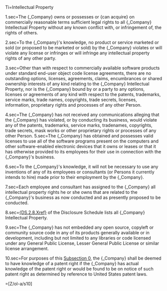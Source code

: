 Ti=Intellectual Property

1.sec=The {_Company} owns or possesses or {can acquire} on commercially reasonable terms sufficient legal rights to all {_Company} Intellectual Property without any known conflict with, or infringement of, the rights of others.

2.sec=To the {_Company}'s knowledge, no product or service marketed or sold (or proposed to be marketed or sold) by the {_Company} violates or will violate any license or infringes or will infringe any intellectual property rights of any other party.

3.sec=Other than with respect to commercially available software products under standard end-user object code license agreements, there are no outstanding options, licenses, agreements, claims, encumbrances or shared ownership interests of any kind relating to the {_Company} Intellectual Property, nor is the {_Company} bound by or a party to any options, licenses or agreements of any kind with respect to the patents, trademarks, service marks, trade names, copyrights, trade secrets, licenses, information, proprietary rights and processes of any other Person.

4.sec=The {_Company} has not received any communications alleging that the {_Company} has violated, or by conducting its business, would violate any of the patents, trademarks, service marks, tradenames, copyrights, trade secrets, mask works or other proprietary rights or processes of any other Person.
5.sec=The {_Company} has obtained and possesses valid licenses to use all of the software programs present on the computers and other software-enabled electronic devices that it owns or leases or that it has otherwise provided to its employees for their use in connection with the {_Company}'s business.

6.sec=To the {_Company}'s knowledge, it will not be necessary to use any inventions of any of its employees or consultants (or Persons it currently intends to hire) made prior to their employment by the {_Company}.

7.sec=Each employee and consultant has assigned to the {_Company} all intellectual property rights he or she owns that are related to the {_Company}'s business as now conducted and as presently proposed to be conducted.

8.sec=<u>{DS.2.8.Xref}</u> of the Disclosure Schedule lists all {_Company} Intellectual Property.

9.sec=The {_Company} has not embedded any open source, copyleft or community source code in any of its products generally available or in development, including but not limited to any libraries or code licensed under any General Public License, Lesser General Public License or similar license arrangement.

10.sec=For purposes of this <u>Subsection </u><u>0</u>, the {_Company} shall be deemed to have knowledge of a patent right if the {_Company} has actual knowledge of the patent right or would be found to be on notice of such patent right as determined by reference to United States patent laws.

=[Z/ol-a/s10]
